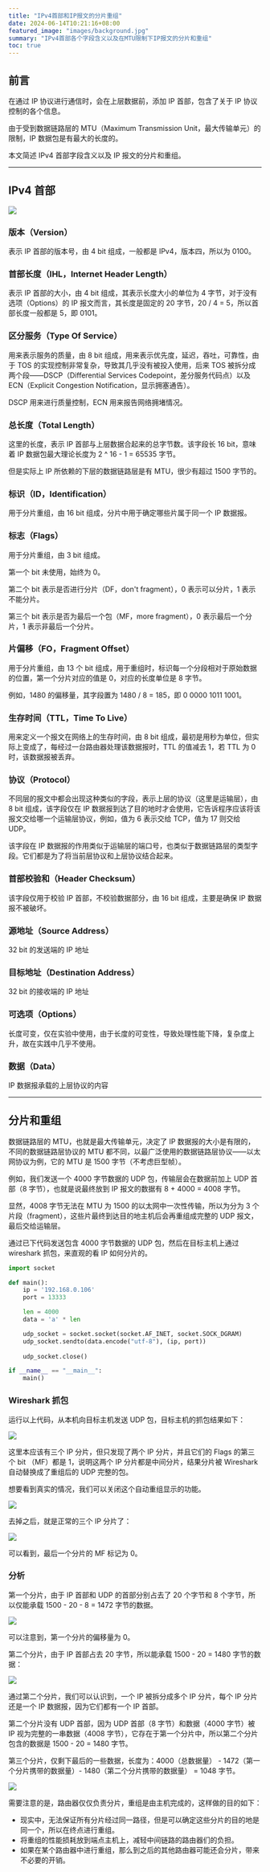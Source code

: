 ```yaml
---
title: "IPv4首部和IP报文的分片重组"
date: 2024-06-14T10:21:16+08:00
featured_image: "images/background.jpg"
summary: "IPv4首部各个字段含义以及在MTU限制下IP报文的分片和重组"
toc: true
---
```


## 前言

在通过 IP 协议进行通信时，会在上层数据前，添加 IP 首部，包含了关于 IP 协议控制的各个信息。

由于受到数据链路层的 MTU（Maximum Transmission Unit，最大传输单元）的限制，IP 数据包是有最大的长度的。

本文简述 IPv4 首部字段含义以及 IP 报文的分片和重组。

---

## IPv4 首部

![](./images/IPv4首部.jpg)

### 版本（Version）

表示 IP 首部的版本号，由 4 bit 组成，一般都是 IPv4，版本四，所以为 0100。

### 首部长度（IHL，Internet Header Length）

表示 IP 首部的大小，由 4 bit 组成，其表示长度大小的单位为 4 字节，对于没有选项（Options）的 IP 报文而言，其长度是固定的 20 字节，20 / 4 = 5，所以首部长度一般都是 5，即 0101。

### 区分服务（Type  Of  Service）

用来表示服务的质量，由 8 bit 组成，用来表示优先度，延迟，吞吐，可靠性，由于 TOS 的实现控制非常复杂，导致其几乎没有被投入使用，后来 TOS 被拆分成两个段——DSCP（Differential Services Codepoint，差分服务代码点）以及ECN（Explicit Congestion Notification，显示拥塞通告）。

DSCP 用来进行质量控制，ECN 用来报告网络拥堵情况。

### 总长度（Total Length）

这里的长度，表示 IP 首部与上层数据合起来的总字节数。该字段长 16 bit，意味着 IP 数据包最大理论长度为 2 ^ 16 - 1 = 65535 字节。

但是实际上 IP 所依赖的下层的数据链路层是有 MTU，很少有超过 1500 字节的。

### 标识（ID，Identification）

用于分片重组，由 16 bit 组成，分片中用于确定哪些片属于同一个 IP 数据报。

### 标志（Flags）

用于分片重组，由 3 bit 组成。

第一个 bit 未使用，始终为 0。

第二个 bit 表示是否进行分片（DF，don't fragment），0 表示可以分片，1 表示不能分片。

第三个 bit 表示是否为最后一个包（MF，more fragment），0 表示最后一个分片，1 表示非最后一个分片。

### 片偏移（FO，Fragment Offset）

用于分片重组，由 13 个 bit 组成，用于重组时，标识每一个分段相对于原始数据的位置，第一个分片对应的值是 0，对应的长度单位是 8 字节。

例如，1480 的偏移量，其字段置为 1480 / 8 = 185，即 0 0000 1011 1001。

### 生存时间（TTL，Time To Live）

用来定义一个报文在网络上的生存时间，由 8 bit 组成，最初是用秒为单位，但实际上变成了，每经过一台路由器处理该数据报时，TTL 的值减去 1，若 TTL 为 0 时，该数据报被丢弃。

### 协议（Protocol）

不同层的报文中都会出现这种类似的字段，表示上层的协议（这里是运输层），由 8 bit 组成，该字段仅在 IP 数据报到达了目的地时才会使用，它告诉程序应该将该报文交给哪一个运输层协议，例如，值为 6 表示交给 TCP，值为 17 则交给 UDP。

该字段在 IP 数据报的作用类似于运输层的端口号，也类似于数据链路层的类型字段。它们都是为了将当前层协议和上层协议结合起来。

### 首部校验和（Header Checksum）

该字段仅用于校验 IP 首部，不校验数据部分，由 16 bit 组成，主要是确保 IP 数据报不被破坏。

### 源地址（Source Address）

32 bit 的发送端的 IP 地址

### 目标地址（Destination Address）

32 bit 的接收端的 IP 地址

### 可选项（Options）

长度可变，仅在实验中使用，由于长度的可变性，导致处理性能下降，复杂度上升，故在实践中几乎不使用。

### 数据（Data）

IP 数据报承载的上层协议的内容

---

## 分片和重组

数据链路层的 MTU，也就是最大传输单元，决定了 IP 数据报的大小是有限的，不同的数据链路层协议的 MTU 都不同，以最广泛使用的数据链路层协议——以太网协议为例，它的 MTU 是 1500 字节（不考虑巨型帧）。

例如，我们发送一个 4000 字节数据的 UDP 包，传输层会在数据前加上 UDP 首部（8 字节），也就是说最终放到 IP 报文的数据有 8 + 4000 = 4008 字节。

显然，4008 字节无法在 MTU 为 1500 的以太网中一次性传输，所以为分为 3 个片段（fragment），这些片最终到达目的地主机后会再重组成完整的 UDP 报文，最后交给运输层。

通过已下代码发送包含 4000 字节数据的 UDP 包，然后在目标主机上通过 wireshark 抓包，来直观的看 IP 如何分片的。

```python
import socket

def main():
    ip = '192.168.0.106'
    port = 13333

    len = 4000
    data = 'a' * len

    udp_socket = socket.socket(socket.AF_INET, socket.SOCK_DGRAM)
    udp_socket.sendto(data.encode("utf-8"), (ip, port))
    
    udp_socket.close()

if __name__ == "__main__":
    main()

```

### Wireshark 抓包

运行以上代码，从本机向目标主机发送 UDP 包，目标主机的抓包结果如下：

![](./images/Wireshark自动重组.jpg)

这里本应该有三个 IP 分片，但只发现了两个 IP 分片，并且它们的 Flags 的第三个 bit （MF）都是 1，说明这两个 IP 分片都是中间分片，结果分片被 Wireshark 自动替换成了重组后的 UDP 完整的包。

想要看到真实的情况，我们可以关闭这个自动重组显示的功能。

![](./images/关闭wireshark自动重组.jpg)

去掉之后，就是正常的三个 IP 分片了：

![](./images/最后一个分片.jpg)

可以看到，最后一个分片的 MF 标记为 0。

### 分析

第一个分片，由于 IP 首部和 UDP 的首部分别占去了 20 个字节和 8 个字节，所以仅能承载 1500 - 20 - 8 = 1472 字节的数据。

![](./images/第一个分片.jpg)

可以注意到，第一个分片的偏移量为 0。

第二个分片，由于 IP 首部占去 20 字节，所以能承载 1500 - 20 = 1480 字节的数据：

![](./images/第二个分片.jpg)

通过第二个分片，我们可以认识到，一个 IP 被拆分成多个 IP 分片，每个 IP 分片还是一个 IP 数据报，因为它们都有一个 IP 首部。

第二个分片没有 UDP 首部，因为 UDP 首部（8 字节）和数据（4000 字节）被 IP 视为完整的一串数据（4008 字节），它存在于第一个分片中，所以第二个分片包含的数据是 1500 - 20 = 1480 字节。

第三个分片，仅剩下最后的一些数据，长度为：4000（总数据量） - 1472（第一个分片携带的数据量）- 1480（第二个分片携带的数据量） = 1048 字节。

![](./images/第三个分片.jpg)

需要注意的是，路由器仅仅负责分片，重组是由主机完成的，这样做的目的如下：

* 现实中，无法保证所有分片经过同一路径，但是可以确定这些分片的目的地是同一个，所以在终点进行重组。
* 将重组的性能损耗放到端点主机上，减轻中间链路的路由器们的负担。
* 如果在某个路由器中进行重组，那么到之后的其他路由器可能还会分片，带来不必要的开销。
